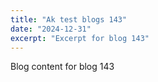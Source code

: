```yaml
---
title: "Ak test blogs 143"
date: "2024-12-31"
excerpt: "Excerpt for blog 143"
---
```


Blog content for blog 143